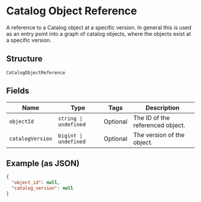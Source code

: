
# Catalog Object Reference

A reference to a Catalog object at a specific version. In general this is
used as an entry point into a graph of catalog objects, where the objects exist
at a specific version.

## Structure

`CatalogObjectReference`

## Fields

| Name | Type | Tags | Description |
|  --- | --- | --- | --- |
| `objectId` | `string \| undefined` | Optional | The ID of the referenced object. |
| `catalogVersion` | `bigint \| undefined` | Optional | The version of the object. |

## Example (as JSON)

```json
{
  "object_id": null,
  "catalog_version": null
}
```

